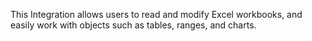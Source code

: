 This Integration allows users to read and modify Excel workbooks, and easily work with objects
such as tables, ranges, and charts. 